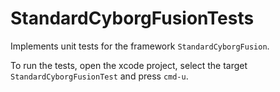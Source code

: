 # StandardCyborgFusionTests

Implements unit tests for the framework `StandardCyborgFusion`. 

To run the tests, open the xcode project, select the target `StandardCyborgFusionTest` and press `cmd-u`.
